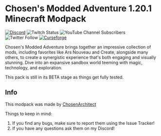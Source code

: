 # Chosen's Modded Adventure 1.20.1 Minecraft Modpack
[![Discord](https://img.shields.io/discord/262030232683413504?color=5865F2&label=Discord&logo=Discord&logoColor=5865F2&style=for-the-badge)](https://discord.gg/ChosenArchitect)     ![Twitch Status](https://img.shields.io/twitch/status/ChosenArchitect?color=A970FF&logo=Twitch&style=for-the-badge)     ![YouTube Channel Subscribers](https://img.shields.io/youtube/channel/subscribers/UClmdJ2bwqHjZONP9rIK7geA?color=FF0000&logo=Youtube&logoColor=FF0000&style=for-the-badge)     ![Twitter Follow](https://img.shields.io/twitter/follow/ChosenArchitect?color=1DA1F2&label=Twitter&logo=Twitter&style=for-the-badge)    [![Curseforge][curseImg]][curseLink]

 
Chosen's Modded Adventure brings together an impressive collection of mods, including favorites like Ars Nouveau and Create, alongside many others, to create a synergistic experience that's both engaging and visually stunning. Dive into an expansive sandbox world teeming with magic, technology, and exploration.

This pack is still in its BETA stage as things get fully tested.

## Info
This modpack was made by [ChosenArchitect](https://www.youtube.com/ChosenArchitect)  

Things to keep in mind:

1. If you find any bugs, make sure to report them using the Issue Tracker!
2. If you have any questions ask them on my Discord!

[curseImg]: https://cf.way2muchnoise.eu/project-architect.svg?badge_style=for_the_badge
[curseLink]: Linksoon
